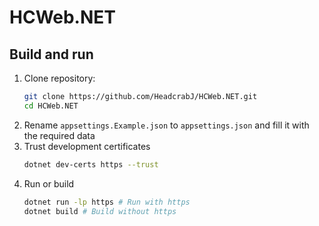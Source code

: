 # HCWeb.NET

## Build and run

1. Clone repository:
    ```sh
    git clone https://github.com/HeadcrabJ/HCWeb.NET.git
    cd HCWeb.NET
    ```
2. Rename `appsettings.Example.json` to `appsettings.json` and fill it with the required data
3. Trust development certificates
    ```sh
    dotnet dev-certs https --trust
    ```
4. Run or build
    ```sh
    dotnet run -lp https # Run with https
    dotnet build # Build without https
    ```
